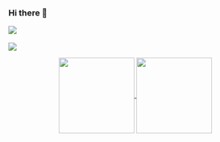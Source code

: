 ### Hi there 👋

<!--
**RafaelAlves93/RafaelAlves93** is a ✨ _special_ ✨ repository because its `README.md` (this file) appears on your GitHub profile.

Here are some ideas to get you started:

- 🔭 I’m currently working on ...
- 🌱 I’m currently learning ...
- 👯 I’m looking to collaborate on ...
- 🤔 I’m looking for help with ...
- 💬 Ask me about ...
- 📫 How to reach me: ...
- 😄 Pronouns: ...
- ⚡ Fun fact: ...
-->


<a href="https://www.github.com/RafaelAlves93" target="_blank" rel="noreferrer"><img
src="https://img.shields.io/github/followers/RafaelAlves93?logo=github&style=for-the-badge&color=0891b2&labelColor=1c1917" /></a> 
<br><br>
![](https://komarev.com/ghpvc/?username=RafaelAlves93)


<p align="center">
  <a href="https://github.com/RafaelAlves93">
    <img align="center" height="150em" src="https://github-readme-stats.vercel.app/api?username=RafaelAlves93&show_icons=true&include_all_commits=true&count_private=true&hide_border=true&theme=github_dark" />
  </a>
  <a href="https://github.com/RafaelAlves93">
    <img align="center" height="150em" src="https://github-readme-stats.vercel.app/api/top-langs/?username=RafaelAlves93&show_icons=true&include_all_commits=true&count_private=true&layout=compact&hide_border=true&theme=github_dark" />
  </a>
</p>
